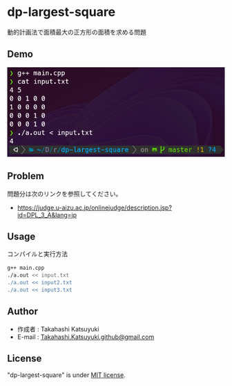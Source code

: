 # dp-largest-square

動的計画法で面積最大の正方形の面積を求める問題

## Demo

![thumbnail](./images/thumbnail.png)

## Problem

問題分は次のリンクを参照してください。

- <https://judge.u-aizu.ac.jp/onlinejudge/description.jsp?id=DPL_3_A&lang=jp>

## Usage

コンパイルと実行方法

```bash
g++ main.cpp
./a.out << input.txt
./a.out << input2.txt
./a.out << input3.txt
```

## Author

- 作成者 : Takahashi Katsuyuki
- E-mail : [Takahashi.Katsuyuki.github@gmail.com](Takahashi.Katsuyuki.github@gmail.com)

## License

"dp-largest-square" is under [MIT license](https://en.wikipedia.org/wiki/MIT_License).
